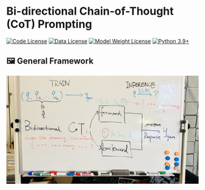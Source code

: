 # Bi-directional Chain-of-Thought (CoT) Prompting 
[![Code License](https://img.shields.io/badge/Code%20License-MIT-green.svg)](CODE_LICENSE)
[![Data License](https://img.shields.io/badge/Data%20License-CC%20By%20NC%204.0-red.svg)](DATA_LICENSE)
[![Model Weight License](https://img.shields.io/badge/Model%20Weights%20License-LLaMA2-yellow)](IntuitLLMProject/LICENSE)
[![Python 3.9+](https://img.shields.io/badge/python-3.9+-blue.svg)](https://www.python.org/downloads/release/python-390/)

## 🖼️ General Framework
![Framework.png](images/Framework.JPG)
